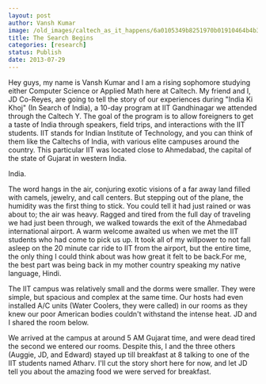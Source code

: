 ```yaml
---
layout: post
author: Vansh Kumar
image: /old_images/caltech_as_it_happens/6a0105349b8251970b01910464b4b3970c.jpg
title: The Search Begins 
categories: [research]
status: Publish
date: 2013-07-29
---
```



Hey guys, my name is Vansh Kumar and I am a rising sophomore studying either Computer Science or Applied Math here at Caltech. My friend and I, JD Co-Reyes, are going to tell the story of our experiences during "India Ki Khoj" (In Search of India), a 10-day program at IIT Gandhinagar we attended through the Caltech Y. The goal of the program is to allow foreigners to get a taste of India through speakers, field trips, and interactions with the IIT students. IIT stands for Indian Institute of Technology, and you can think of them like the Caltechs of India, with various elite campuses around the country. This particular IIT was located close to Ahmedabad, the capital of the state of Gujarat in western India.

India.

The word hangs in the air, conjuring exotic visions of a far away land filled with camels, jewelry, and call centers. But stepping out of the plane, the humidity was the first thing to stick. You could tell it had just rained or was about to; the air was heavy. Ragged and tired from the full day of traveling we had just been through, we walked towards the exit of the Ahmedabad international airport. A warm welcome awaited us when we met the IIT students who had come to pick us up. It took all of my willpower to not fall asleep on the 20 minute car ride to IIT from the airport, but the entire time, the only thing I could think about was how great it felt to be back.For me, the best part was being back in my mother country speaking my native language, Hindi.

The IIT campus was relatively small and the dorms were smaller. They were simple, but spacious and complex at the same time. Our hosts had even installed A/C units (Water Coolers, they were called) in our rooms as they knew our poor American bodies couldn't withstand the intense heat. JD and I shared the room below.

We arrived at the campus at around 5 AM Gujarat time, and were dead tired the second we entered our rooms. Despite this, I and the three others (Auggie, JD, and Edward) stayed up till breakfast at 8 talking to one of the IIT students named Atharv. I'll cut the story short here for now, and let JD tell you about the amazing food we were served for breakfast.

